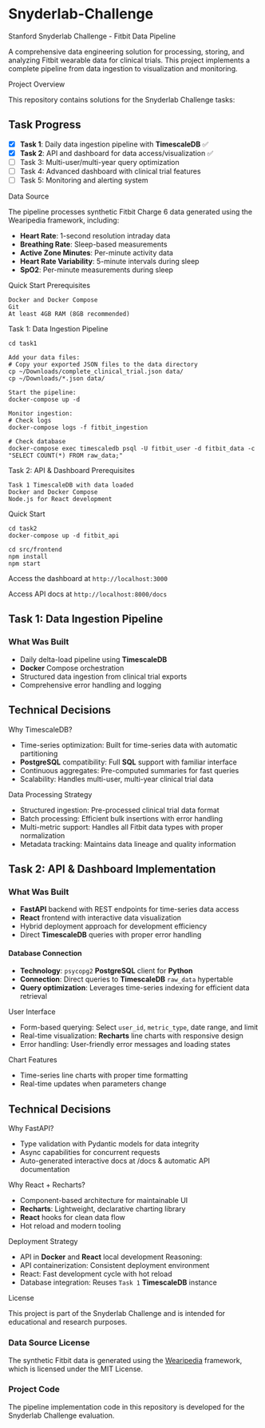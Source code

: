 # Snyderlab-Challenge

Stanford Snyderlab Challenge - Fitbit Data Pipeline

A comprehensive data engineering solution for processing, storing, and analyzing Fitbit wearable data for clinical trials. This project implements a complete pipeline from data ingestion to visualization and monitoring.

Project Overview

This repository contains solutions for the Snyderlab Challenge tasks:
## Task Progress

- [x] **Task 1**: Daily data ingestion pipeline with **TimescaleDB** ✅
- [x] **Task 2**: API and dashboard for data access/visualization ✅
- [ ] Task 3: Multi-user/multi-year query optimization
- [ ] Task 4: Advanced dashboard with clinical trial features
- [ ] Task 5: Monitoring and alerting system

Data Source

The pipeline processes synthetic Fitbit Charge 6 data generated using the Wearipedia framework, including:

- **Heart Rate**: 1-second resolution intraday data
- **Breathing Rate**: Sleep-based measurements  
- **Active Zone Minutes**: Per-minute activity data
- **Heart Rate Variability**: 5-minute intervals during sleep
- **SpO2**: Per-minute measurements during sleep


Quick Start
Prerequisites

    Docker and Docker Compose
    Git
    At least 4GB RAM (8GB recommended)

Task 1: Data Ingestion Pipeline

    cd task1

    Add your data files:
    # Copy your exported JSON files to the data directory
    cp ~/Downloads/complete_clinical_trial.json data/
    cp ~/Downloads/*.json data/

    Start the pipeline:
    docker-compose up -d

    Monitor ingestion:
    # Check logs
    docker-compose logs -f fitbit_ingestion

    # Check database
    docker-compose exec timescaledb psql -U fitbit_user -d fitbit_data -c "SELECT COUNT(*) FROM raw_data;"

Task 2: API & Dashboard
Prerequisites

    Task 1 TimescaleDB with data loaded
    Docker and Docker Compose
    Node.js for React development
Quick Start
    
    cd task2
    docker-compose up -d fitbit_api

    cd src/frontend
    npm install
    npm start

Access the dashboard at `http://localhost:3000`

Access API docs at `http://localhost:8000/docs`

## Task 1: Data Ingestion Pipeline 
### What Was Built 
- Daily delta-load pipeline using **TimescaleDB**
- **Docker** Compose orchestration
- Structured data ingestion from clinical trial exports
- Comprehensive error handling and logging
  
## Technical Decisions
Why TimescaleDB?
- Time-series optimization: Built for time-series data with automatic partitioning
- **PostgreSQL** compatibility: Full **SQL** support with familiar interface
- Continuous aggregates: Pre-computed summaries for fast queries
- Scalability: Handles multi-user, multi-year clinical trial data

Data Processing Strategy
- Structured ingestion: Pre-processed clinical trial data format
- Batch processing: Efficient bulk insertions with error handling
- Multi-metric support: Handles all Fitbit data types with proper normalization
- Metadata tracking: Maintains data lineage and quality information

## Task 2: API & Dashboard Implementation

### What Was Built
- **FastAPI** backend with REST endpoints for time-series data access
- **React** frontend with interactive data visualization
- Hybrid deployment approach for development efficiency
- Direct **TimescaleDB** queries with proper error handling

#### Database Connection
- **Technology**: `psycopg2` **PostgreSQL** client for **Python**
- **Connection**: Direct queries to **TimescaleDB** `raw_data` hypertable
- **Query optimization**: Leverages time-series indexing for efficient data retrieval

User Interface
- Form-based querying: Select `user_id`, `metric_type`, date range, and limit
- Real-time visualization: **Recharts** line charts with responsive design
- Error handling: User-friendly error messages and loading states

Chart Features 
- Time-series line charts with proper time formatting
- Real-time updates when parameters change
## Technical Decisions
Why FastAPI?
- Type validation with Pydantic models for data integrity
- Async capabilities for concurrent requests
- Auto-generated interactive docs at /docs & automatic API documentation

Why React + Recharts?
- Component-based architecture for maintainable UI
- **Recharts**: Lightweight, declarative charting library
- **React** hooks for clean data flow
- Hot reload and modern tooling

Deployment Strategy
- API in **Docker** and **React** local development
Reasoning:
- API containerization: Consistent deployment environment
- React: Fast development cycle with hot reload
- Database integration: Reuses `Task 1` **TimescaleDB** instance

License

This project is part of the Snyderlab Challenge and is intended for educational and research purposes.

### Data Source License
The synthetic Fitbit data is generated using the [Wearipedia](https://github.com/Stanford-Health/wearipedia) framework, which is licensed under the MIT License.

### Project Code
The pipeline implementation code in this repository is developed for the Snyderlab Challenge evaluation.
